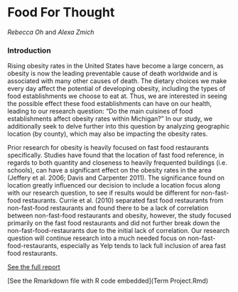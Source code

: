 # Food For Thought

*Rebecca Oh* and *Alexa Zmich*

### Introduction

Rising obesity rates in the United States have become a large concern, as obesity is now the leading preventable cause of death worldwide and is associated with many other causes of death. The dietary choices we make every day affect the potential of developing obesity, including the types of food establishments we choose to eat at. Thus, we are interested in seeing the possible effect these food establishments can have on our health, leading to our research question: “Do the main cuisines of food establishments affect obesity rates within Michigan?” In our study, we additionally seek to delve further into this question by analyzing geographic location (by county), which may also be impacting the obesity rates.

Prior research for obesity is heavily focused on fast food restaurants specifically. Studies have found that the location of fast food reference, in regards to both quantity and closeness to heavily frequented buildings (i.e. schools), can have a significant effect on the obesity rates in the area (Jeffery et al. 2006; Davis and Carpenter 2011). The significance found on location greatly influenced our decision to include a location focus along with our research question, to see if results would be different for non-fast-food restaurants. Currie et al. (2010) separated fast food restaurants from non-fast-food restaurants and found there to be a lack of correlation between non-fast-food restaurants and obesity, however, the study focused primarily on the fast food restaurants and did not further break down the non-fast-food-restaurants due to the initial lack of correlation. Our research question will continue research into a much needed focus on non-fast-food-restaurants, especially as Yelp tends to lack full inclusion of area fast food restaurants.

[See the full report](Oh_Zmich_727_Term_Project.pdf)

[See the Rmarkdown file with R code embedded](Term Project.Rmd)
